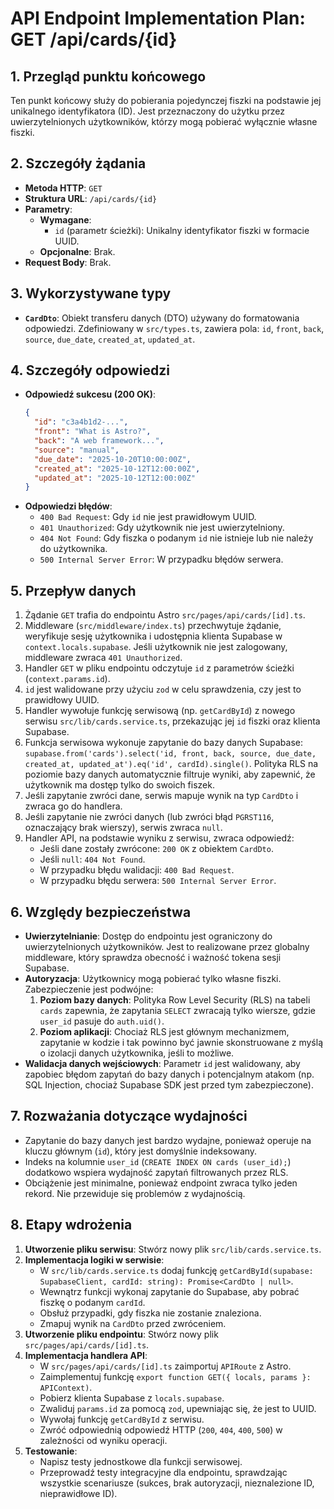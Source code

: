 # API Endpoint Implementation Plan: GET /api/cards/{id}

## 1. Przegląd punktu końcowego
Ten punkt końcowy służy do pobierania pojedynczej fiszki na podstawie jej unikalnego identyfikatora (ID). Jest przeznaczony do użytku przez uwierzytelnionych użytkowników, którzy mogą pobierać wyłącznie własne fiszki.

## 2. Szczegóły żądania
- **Metoda HTTP**: `GET`
- **Struktura URL**: `/api/cards/{id}`
- **Parametry**:
  - **Wymagane**:
    - `id` (parametr ścieżki): Unikalny identyfikator fiszki w formacie UUID.
  - **Opcjonalne**: Brak.
- **Request Body**: Brak.

## 3. Wykorzystywane typy
- **`CardDto`**: Obiekt transferu danych (DTO) używany do formatowania odpowiedzi. Zdefiniowany w `src/types.ts`, zawiera pola: `id`, `front`, `back`, `source`, `due_date`, `created_at`, `updated_at`.

## 4. Szczegóły odpowiedzi
- **Odpowiedź sukcesu (200 OK)**:
  ```json
  {
    "id": "c3a4b1d2-...",
    "front": "What is Astro?",
    "back": "A web framework...",
    "source": "manual",
    "due_date": "2025-10-20T10:00:00Z",
    "created_at": "2025-10-12T12:00:00Z",
    "updated_at": "2025-10-12T12:00:00Z"
  }
  ```
- **Odpowiedzi błędów**:
  - `400 Bad Request`: Gdy `id` nie jest prawidłowym UUID.
  - `401 Unauthorized`: Gdy użytkownik nie jest uwierzytelniony.
  - `404 Not Found`: Gdy fiszka o podanym `id` nie istnieje lub nie należy do użytkownika.
  - `500 Internal Server Error`: W przypadku błędów serwera.

## 5. Przepływ danych
1. Żądanie `GET` trafia do endpointu Astro `src/pages/api/cards/[id].ts`.
2. Middleware (`src/middleware/index.ts`) przechwytuje żądanie, weryfikuje sesję użytkownika i udostępnia klienta Supabase w `context.locals.supabase`. Jeśli użytkownik nie jest zalogowany, middleware zwraca `401 Unauthorized`.
3. Handler `GET` w pliku endpointu odczytuje `id` z parametrów ścieżki (`context.params.id`).
4. `id` jest walidowane przy użyciu `zod` w celu sprawdzenia, czy jest to prawidłowy UUID.
5. Handler wywołuje funkcję serwisową (np. `getCardById`) z nowego serwisu `src/lib/cards.service.ts`, przekazując jej `id` fiszki oraz klienta Supabase.
6. Funkcja serwisowa wykonuje zapytanie do bazy danych Supabase: `supabase.from('cards').select('id, front, back, source, due_date, created_at, updated_at').eq('id', cardId).single()`. Polityka RLS na poziomie bazy danych automatycznie filtruje wyniki, aby zapewnić, że użytkownik ma dostęp tylko do swoich fiszek.
7. Jeśli zapytanie zwróci dane, serwis mapuje wynik na typ `CardDto` i zwraca go do handlera.
8. Jeśli zapytanie nie zwróci danych (lub zwróci błąd `PGRST116`, oznaczający brak wierszy), serwis zwraca `null`.
9. Handler API, na podstawie wyniku z serwisu, zwraca odpowiedź:
   - Jeśli dane zostały zwrócone: `200 OK` z obiektem `CardDto`.
   - Jeśli `null`: `404 Not Found`.
   - W przypadku błędu walidacji: `400 Bad Request`.
   - W przypadku błędu serwera: `500 Internal Server Error`.

## 6. Względy bezpieczeństwa
- **Uwierzytelnianie**: Dostęp do endpointu jest ograniczony do uwierzytelnionych użytkowników. Jest to realizowane przez globalny middleware, który sprawdza obecność i ważność tokena sesji Supabase.
- **Autoryzacja**: Użytkownicy mogą pobierać tylko własne fiszki. Zabezpieczenie jest podwójne:
  1. **Poziom bazy danych**: Polityka Row Level Security (RLS) na tabeli `cards` zapewnia, że zapytania `SELECT` zwracają tylko wiersze, gdzie `user_id` pasuje do `auth.uid()`.
  2. **Poziom aplikacji**: Chociaż RLS jest głównym mechanizmem, zapytanie w kodzie i tak powinno być jawnie skonstruowane z myślą o izolacji danych użytkownika, jeśli to możliwe.
- **Walidacja danych wejściowych**: Parametr `id` jest walidowany, aby zapobiec błędom zapytań do bazy danych i potencjalnym atakom (np. SQL Injection, chociaż Supabase SDK jest przed tym zabezpieczone).

## 7. Rozważania dotyczące wydajności
- Zapytanie do bazy danych jest bardzo wydajne, ponieważ operuje na kluczu głównym (`id`), który jest domyślnie indeksowany.
- Indeks na kolumnie `user_id` (`CREATE INDEX ON cards (user_id);`) dodatkowo wspiera wydajność zapytań filtrowanych przez RLS.
- Obciążenie jest minimalne, ponieważ endpoint zwraca tylko jeden rekord. Nie przewiduje się problemów z wydajnością.

## 8. Etapy wdrożenia
1. **Utworzenie pliku serwisu**: Stwórz nowy plik `src/lib/cards.service.ts`.
2. **Implementacja logiki w serwisie**:
   - W `src/lib/cards.service.ts` dodaj funkcję `getCardById(supabase: SupabaseClient, cardId: string): Promise<CardDto | null>`.
   - Wewnątrz funkcji wykonaj zapytanie do Supabase, aby pobrać fiszkę o podanym `cardId`.
   - Obsłuż przypadki, gdy fiszka nie zostanie znaleziona.
   - Zmapuj wynik na `CardDto` przed zwróceniem.
3. **Utworzenie pliku endpointu**: Stwórz nowy plik `src/pages/api/cards/[id].ts`.
4. **Implementacja handlera API**:
   - W `src/pages/api/cards/[id].ts` zaimportuj `APIRoute` z Astro.
   - Zaimplementuj funkcję `export function GET({ locals, params }: APIContext)`.
   - Pobierz klienta Supabase z `locals.supabase`.
   - Zwaliduj `params.id` za pomocą `zod`, upewniając się, że jest to UUID.
   - Wywołaj funkcję `getCardById` z serwisu.
   - Zwróć odpowiednią odpowiedź HTTP (`200`, `404`, `400`, `500`) w zależności od wyniku operacji.
5. **Testowanie**:
   - Napisz testy jednostkowe dla funkcji serwisowej.
   - Przeprowadź testy integracyjne dla endpointu, sprawdzając wszystkie scenariusze (sukces, brak autoryzacji, nieznalezione ID, nieprawidłowe ID).
